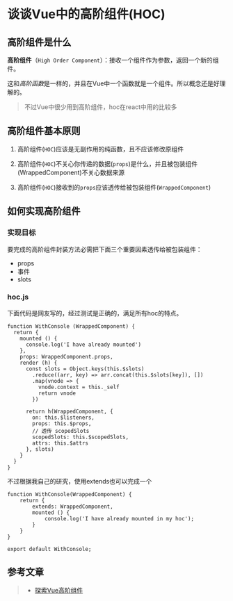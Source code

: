 # 谈谈Vue中的高阶组件(HOC)

## 高阶组件是什么

**高阶组件**（`High Order Component`）：接收一个组件作为参数，返回一个新的组件。

这和*高阶函数*是一样的，并且在Vue中一个函数就是一个组件。所以概念还是好理解的。

> 不过Vue中很少用到高阶组件，hoc在react中用的比较多

## 高阶组件基本原则

 1. 高阶组件(`HOC`)应该是无副作用的纯函数，且不应该修改原组件
 
 2. 高阶组件(`HOC`)不关心你传递的数据(`props`)是什么，并且被包装组件(WrappedComponent)不关心数据来源
 
 3. 高阶组件(`HOC`)接收到的`props`应该透传给被包装组件(`WrappedComponent`)

## 如何实现高阶组件

### 实现目标

要完成的高阶组件封装方法必需把下面三个重要因素透传给被包装组件：

 * props
 * 事件
 * slots

### hoc.js
下面代码是网友写的，经过测试是正确的，满足所有hoc的特点。
```ecmascript 6
function WithConsole (WrappedComponent) {
  return {
    mounted () {
      console.log('I have already mounted')
    },
    props: WrappedComponent.props,
    render (h) {
      const slots = Object.keys(this.$slots)
        .reduce((arr, key) => arr.concat(this.$slots[key]), [])
        .map(vnode => {
          vnode.context = this._self
          return vnode
        })

      return h(WrappedComponent, {
        on: this.$listeners,
        props: this.$props,
        // 透传 scopedSlots
        scopedSlots: this.$scopedSlots,
        attrs: this.$attrs
      }, slots)
    }
  }
}
```

不过根据我自己的研究，使用extends也可以完成一个
```ecmascript 6
function WithConsole(WrappedComponent) {
    return {
        extends: WrappedComponent,
        mounted () {
            console.log('I have already mounted in my hoc');
        }
    }
}

export default WithConsole;
```



## 参考文章

> * [探索Vue高阶组件](https://segmentfault.com/p/1210000012743259/read)
